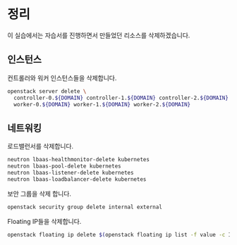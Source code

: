# 정리

이 실습에서는 자습서를 진행하면서 만들었던 리소스를 삭제하겠습니다.

## 인스턴스

컨트롤러와 워커 인스턴스들을 삭제합니다.

```bash
openstack server delete \
  controller-0.${DOMAIN} controller-1.${DOMAIN} controller-2.${DOMAIN} \
  worker-0.${DOMAIN} worker-1.${DOMAIN} worker-2.${DOMAIN}
```

## 네트워킹

로드밸런서를 삭제합니다.

```bash
neutron lbaas-healthmonitor-delete kubernetes
neutron lbaas-pool-delete kubernetes
neutron lbaas-listener-delete kubernetes
neutron lbaas-loadbalancer-delete kubernetes
```

보안 그룹을 삭제 합니다.

```bash
openstack security group delete internal external
```

Floating IP들을 삭제합니다.

```bash
openstack floating ip delete $(openstack floating ip list -f value -c ID)
```
